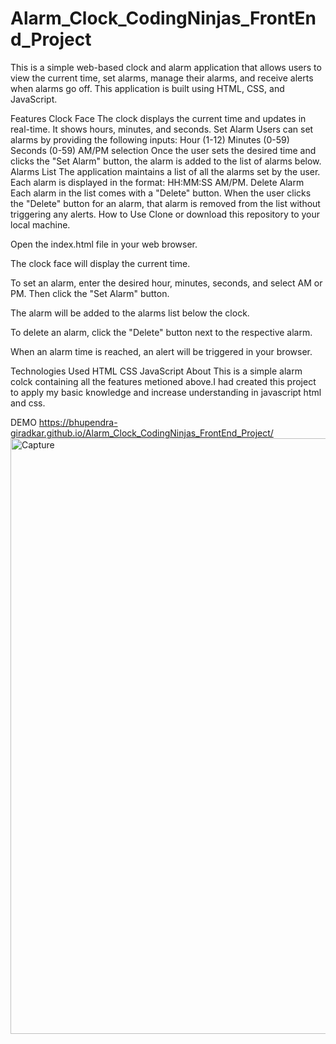 # Alarm_Clock_CodingNinjas_FrontEnd_Project
This is a simple web-based clock and alarm application that allows users to view the current time, set alarms, manage their alarms, and receive alerts when alarms go off. This application is built using HTML, CSS, and JavaScript.

Features
Clock Face
The clock displays the current time and updates in real-time. It shows hours, minutes, and seconds.
Set Alarm
Users can set alarms by providing the following inputs:
Hour (1-12)
Minutes (0-59)
Seconds (0-59)
AM/PM selection
Once the user sets the desired time and clicks the "Set Alarm" button, the alarm is added to the list of alarms below.
Alarms List
The application maintains a list of all the alarms set by the user. Each alarm is displayed in the format: HH:MM:SS AM/PM.
Delete Alarm
Each alarm in the list comes with a "Delete" button.
When the user clicks the "Delete" button for an alarm, that alarm is removed from the list without triggering any alerts.
How to Use
Clone or download this repository to your local machine.

Open the index.html file in your web browser.

The clock face will display the current time.

To set an alarm, enter the desired hour, minutes, seconds, and select AM or PM. Then click the "Set Alarm" button.

The alarm will be added to the alarms list below the clock.

To delete an alarm, click the "Delete" button next to the respective alarm.

When an alarm time is reached, an alert will be triggered in your browser.

Technologies Used
HTML
CSS
JavaScript
About
This is a simple alarm colck containing all the features metioned above.I had created this project to apply my basic knowledge and increase understanding in javascript html and css.

DEMO
https://bhupendra-giradkar.github.io/Alarm_Clock_CodingNinjas_FrontEnd_Project/
<img width="953" alt="Capture" src="https://github.com/Bhupendra-Giradkar/Alarm_Clock_CodingNinjas_FrontEnd_Project/assets/149242441/bb0da9a7-9660-4755-a948-e37a661da7e3">

